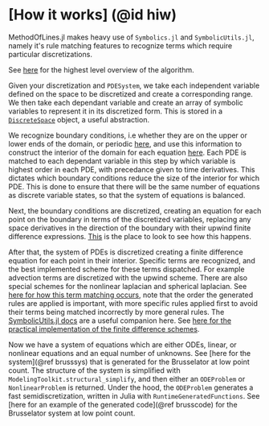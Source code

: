 # [How it works] (@id hiw)

MethodOfLines.jl makes heavy use of `Symbolics.jl` and `SymbolicUtils.jl`, namely it's rule matching features to recognize terms which require particular discretizations.

See [here](https://github.com/SciML/MethodOfLines.jl/blob/master/src/discretization/MOL_discretization.jl) for the highest level overview of the algorithm.

Given your discretization and `PDESystem`, we take each independent variable defined on the space to be discretized and create a corresponding range. We then take each dependant variable and create an array of symbolic variables to represent it in its discretized form. This is stored in a [`DiscreteSpace`](https://github.com/SciML/MethodOfLines.jl/blob/master/src/discretization/discretize_vars.jl) object, a useful abstraction.

We recognize boundary conditions, i.e whether they are on the upper or lower ends of the domain, or periodic [here](https://github.com/SciML/MethodOfLines.jl/blob/master/src/bcs/boundary_types.jl), and use this information to construct the interior of the domain for each equation [here](https://github.com/SciML/MethodOfLines.jl/blob/master/src/interiormap.jl). Each PDE is matched to each dependant variable in this step by which variable is highest order in each PDE, with precedance given to time derivatives. This dictates which boundary conditions reduce the size of the interior for which PDE. This is done to ensure that there will be the same number of equations as discrete variable states, so that the system of equations is balanced.

Next, the boundary conditions are discretized, creating an equation for each point on the boundary in terms of the discretized variables, replacing any space derivatives in the direction of the boundary with their upwind finite difference expressions. [This](https://github.com/SciML/MethodOfLines.jl/blob/master/src/bcs/generate_bc_eqs.jl) is the place to look to see how this happens.

After that, the system of PDEs is discretized creating a finite difference equation for each point in their interior. Specific terms are recognized, and the best implemented scheme for these terms dispatched. For example advection terms are discretized with the upwind scheme. There are also special schemes for the nonlinear laplacian and spherical laplacian. See [here for how this term matching occurs](https://github.com/SciML/MethodOfLines.jl/blob/master/src/discretization/generate_finite_difference_rules.jl), note that the order the generated rules are applied is important, with more specific rules applied first to avoid their terms being matched incorrectly by more general rules.  The [SymbolicUtils.jl docs](https://symbolicutils.juliasymbolics.org/rewrite/) are a useful companion here. See [here for the practical implementation of the finite difference schemes](https://github.com/SciML/MethodOfLines.jl/blob/master/src/discretization/differential_discretizer.jl).


Now we have a system of equations which are either ODEs, linear, or nonlinear equations and an equal number of unknowns. See [here for the system](@ref brusssys) that is generated for the Brusselator at low point count. The structure of the system is simplified with `ModelingToolkit.structural_simplify`, and then either an `ODEProblem` or `NonlinearProblem` is returned. Under the hood, the `ODEProblem` generates a fast semidiscretization, written in Julia with `RuntimeGeneratedFunctions`. See [here for an example of the generated code](@ref brusscode) for the Brusselator system at low point count. 
